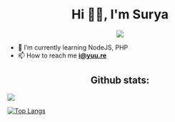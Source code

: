 <h1 align="center">Hi 👋🏻, I'm Surya</h1>
<p align="center"><img src="https://media.tenor.com/7VuWl3sZD7wAAAAd/visual-novel-eroge.gif"/></p>

- 🌱 I’m currently learning NodeJS, PHP
- 📫 How to reach me **i@yuu.re**

<h2 align="center">Github stats:</h2>

[![](https://github-readme-stats.vercel.app/api?username=arnlea&show_icons=true&count_private=true&theme=tokyonight&locale=en)](https://github.com/arnlea)

[![Top Langs](https://github-readme-stats.vercel.app/api/top-langs/?username=arnlea&layout=compact&count_private=true&theme=tokyonight)](https://github.com/arnlea/arnlea)

